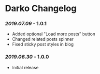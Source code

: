 # Darko Changelog

### *2019.07.09* - 1.0.1
* Added optional "Load more posts" button
* Changed related posts spinner
* Fixed sticky post styles in blog

### *2019.06.30* - 1.0.0
* Initial release